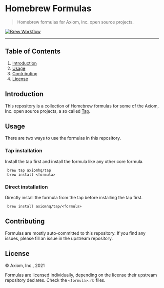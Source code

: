 # Homebrew Formulas

> Homebrew formulas for Axiom, Inc. open source projects.

[![Brew Workflow][brew_workflow_badge]][brew_workflow]

---

## Table of Contents

1. [Introduction](#introduction)
1. [Usage](#usage)
1. [Contributing](#contributing)
1. [License](#license)

## Introduction

This repository is a collection of Homebrew formulas for some of the Axiom, Inc.
open source projects, a so called [Tap][1].

  [1]: https://docs.brew.sh/Taps

## Usage

There are two ways to use the formulas in this repository.

### Tap installation

Install the tap first and install the formula like any other core formula.

```shell
 brew tap axiomhq/tap
 brew install <formula>
```

### Direct installation

Directly install the formula from the tap before installing the tap first.

```shell
 brew install axiomhq/tap/<formula>
```

## Contributing

Formulas are mostly auto-committed to this repository. If you find any issues,
please fill an issue in the upstream repository.

## License

&copy; Axiom, Inc., 2021

Formulas are licensed individually, depending on the license their upstream
repository declares. Check the `<formula>.rb` files.

<!-- Badges -->

[brew_workflow]: https://github.com/axiomhq/homebrew-tap/actions?query=workflow%3Abrew
[brew_workflow_badge]: https://img.shields.io/github/workflow/status/axiomhq/homebrew-tap/brew?style=flat-square
